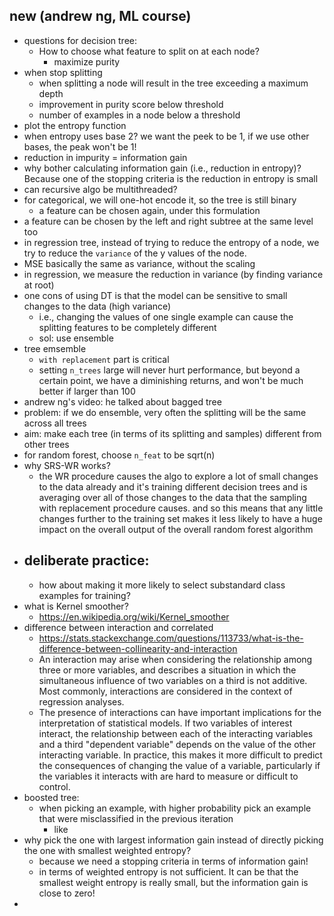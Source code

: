 ## new (andrew ng, ML course)
- questions for decision tree:
    - How to choose what feature to split on at each node?
        - maximize purity 
- when stop splitting
    - when splitting a node will result in the tree exceeding a maximum depth
    - improvement in purity score below threshold
    - number of examples in a node below a threshold
- plot the entropy function 
- when entropy uses base 2? we want the peek to be 1, if we use other bases, the peak won't be 1!
- reduction in impurity = information gain 
- why bother calculating information gain (i.e., reduction in entropy)? Because one of the stopping criteria is the reduction in entropy is small 
- can recursive algo be multithreaded?
- for categorical, we will one-hot encode it, so the tree is still binary
    - a feature can be chosen again, under this formulation
- a feature can be chosen by the left and right subtree at the same level too
- in regression tree, instead of trying to reduce the entropy of a node, we try to reduce the `variance` of the y values of the node.
- MSE basically the same as variance, without the scaling 
- in regression, we measure the reduction in variance (by finding variance at root) 
- one cons of using DT is that the model can be sensitive to small changes to the data (high variance)
    - i.e., changing the values of one single example can cause the splitting features to be completely different
    - sol: use ensemble
- tree emsemble
    - `with replacement` part is critical
    - setting `n_trees` large will never hurt performance, but beyond a certain point, we have a diminishing returns, and won't be much better if larger than 100
- andrew ng's video: he talked about bagged tree
- problem: if we do ensemble, very often the splitting will be the same across all trees
- aim: make each tree (in terms of its splitting and samples) different from other trees
- for random forest, choose `n_feat` to be sqrt(n)
- why SRS-WR works?
    - the WR procedure causes the algo to explore a lot of small changes to the data already and it's training different decision trees and is averaging over all of those changes to the data that the sampling with replacement procedure causes. and so this means that any little changes further to the training set makes it less likely to have a huge impact on the overall output of the overall random forest algorithm
- deliberate practice: 
    - 
    - how about making it more likely to select substandard class examples for training?
- what is Kernel smoother?
    - https://en.wikipedia.org/wiki/Kernel_smoother
- difference between interaction and correlated
    - https://stats.stackexchange.com/questions/113733/what-is-the-difference-between-collinearity-and-interaction
    - An interaction may arise when considering the relationship among three or more variables, and describes a situation in which the simultaneous influence of two variables on a third is not additive. Most commonly, interactions are considered in the context of regression analyses.
    - The presence of interactions can have important implications for the interpretation of statistical models. If two variables of interest interact, the relationship between each of the interacting variables and a third "dependent variable" depends on the value of the other interacting variable. In practice, this makes it more difficult to predict the consequences of changing the value of a variable, particularly if the variables it interacts with are hard to measure or difficult to control.
- boosted tree:
    - when picking an example, with higher probability pick an example that were misclassified in the previous iteration
        - like
- why pick the one with largest information gain instead of directly picking the one with smallest weighted entropy?
    - because we need a stopping criteria in terms of information gain!
    - in terms of weighted entropy is not sufficient. It can be that the smallest weight entropy is really small, but the information gain is close to zero!
-  